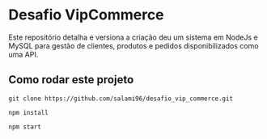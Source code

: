 # Desafio VipCommerce

Este repositório detalha e versiona a criação deu um sistema em NodeJs e MySQL para gestão de clientes, produtos e pedidos disponibilizados como uma API.

## Como rodar este projeto

```terminal
git clone https://github.com/salami96/desafio_vip_commerce.git

npm install

npm start
```
